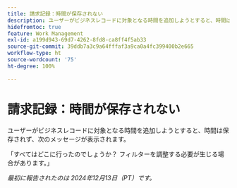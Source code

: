 ```yaml
---
title: 請求記録：時間が保存されない
description: ユーザーがビジネスレコードに対象となる時間を追加しようとすると、時間は保存されず、メッセージが表示されます。
hidefromtoc: true
feature: Work Management
exl-id: a199d943-69d7-4262-8fd8-ca8ff4f5ab33
source-git-commit: 39ddb7a3c9a64fffaf3a9ca0a4fc399400b2e665
workflow-type: ht
source-wordcount: '75'
ht-degree: 100%

---
```


# 請求記録：時間が保存されない

ユーザーがビジネスレコードに対象となる時間を追加しようとすると、時間は保存されず、次のメッセージが表示されます。

「すべてはどこに行ったのでしょうか？ フィルターを調整する必要が生じる場合があります。」

_最初に報告されたのは 2024年12月13日（PT）です。_

